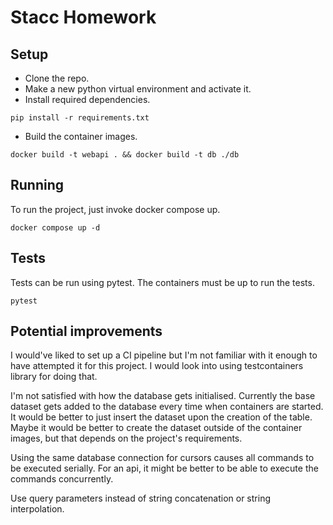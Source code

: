 # Stacc Homework

## Setup

- Clone the repo.
- Make a new python virtual environment and activate it.
- Install required dependencies.
```
pip install -r requirements.txt
```
- Build the container images.
```
docker build -t webapi . && docker build -t db ./db
```
## Running

To run the project, just invoke docker compose up.
```
docker compose up -d
```

## Tests

Tests can be run using pytest. The containers must be up to run the tests.
```
pytest
```

## Potential improvements

I would've liked to set up a CI pipeline but I'm not familiar with it enough to have attempted it for this project. I would look into using testcontainers library for doing that.

I'm not satisfied with how the database gets initialised. Currently the base dataset gets added to the database every time when containers are started. It would be better to just insert the dataset upon the creation of the table. Maybe it would be better to create the dataset outside of the container images, but that depends on the project's requirements.

Using the same database connection for cursors causes all commands to be executed serially. For an api, it might be better to be able to execute the commands concurrently.

Use query parameters instead of string concatenation or string interpolation.
